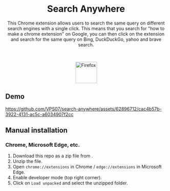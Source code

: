 [link-firefox]: https://addons.mozilla.org/en-US/firefox/addon/serach-anywhere/ 'Firefox Addons'

<div align="center">
<h1 >Search Anywhere</h1>
<p>This Chrome extension allows users to search the same query on different search engines with a single click. This means that you search for "how to make a chrome extension" on Google, you can then click on the extension and search for the same query on Bing, DuckDuckGo, yahoo and brave search.
</p>

<br>

[<img src="https://user-images.githubusercontent.com/3750161/214148610-acdef778-753e-470e-8765-6cc97bca85ed.png" height="67" alt="Firefox" valign="middle" align="center">][link-firefox]
</div>

## Demo
https://github.com/VPS07/search-anywhere/assets/62896712/cac4b57b-3922-4131-ac5c-a6034907f2cc


## Manual installation
  
  ### Chrome, Microsoft Edge, etc.
  1. Download this repo as a zip file from .
  2. Unzip the file.
  3. Open `chrome://extensions` in Chrome / `edge://extensions` in Microsoft Edge.
  4. Enable developer mode (top right corner).
  5. Click on `Load unpacked` and select the unzipped folder.


